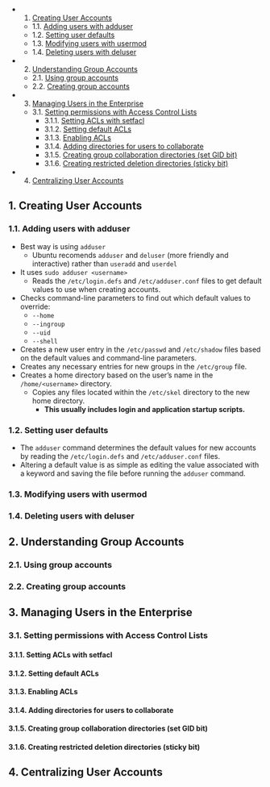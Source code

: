 <!-- vscode-markdown-toc -->
* 1. [Creating User Accounts](#CreatingUserAccounts)
	* 1.1. [Adding users with adduser](#Addinguserswithadduser)
	* 1.2. [Setting user defaults](#Settinguserdefaults)
	* 1.3. [Modifying users with usermod](#Modifyinguserswithusermod)
	* 1.4. [Deleting users with deluser](#Deletinguserswithdeluser)
* 2. [Understanding Group Accounts](#UnderstandingGroupAccounts)
	* 2.1. [Using group accounts](#Usinggroupaccounts)
	* 2.2. [Creating group accounts](#Creatinggroupaccounts)
* 3. [Managing Users in the Enterprise](#ManagingUsersintheEnterprise)
	* 3.1. [Setting permissions with Access Control Lists](#SettingpermissionswithAccessControlLists)
		* 3.1.1. [Setting ACLs with setfacl](#SettingACLswithsetfacl)
		* 3.1.2. [Setting default ACLs](#SettingdefaultACLs)
		* 3.1.3. [Enabling ACLs](#EnablingACLs)
		* 3.1.4. [Adding directories for users to collaborate](#Addingdirectoriesforuserstocollaborate)
		* 3.1.5. [Creating group collaboration directories (set GID bit)](#CreatinggroupcollaborationdirectoriessetGIDbit)
		* 3.1.6. [Creating restricted deletion directories (sticky bit)](#Creatingrestricteddeletiondirectoriesstickybit)
* 4. [Centralizing User Accounts](#CentralizingUserAccounts)

<!-- vscode-markdown-toc-config
	numbering=true
	autoSave=true
	/vscode-markdown-toc-config -->
<!-- /vscode-markdown-toc -->




##  1. <a name='CreatingUserAccounts'></a>Creating User Accounts

###  1.1. <a name='Addinguserswithadduser'></a>Adding users with adduser

- Best way is using `adduser`
  - Ubuntu recomends `adduser` and `deluser` (more friendly and interactive) rather than `useradd` and `userdel`
- It uses `sudo adduser <username>`
  - Reads the `/etc/login.defs` and `/etc/adduser.conf` files to get default values
to use when creating accounts.
- Checks command-line parameters to find out which default values to override:
  - `--home`
  - `--ingroup`
  - `--uid`
  - `--shell`
- Creates a new user entry in the `/etc/passwd` and `/etc/shadow` files based on the
default values and command-line parameters.
- Creates any necessary entries for new groups in the `/etc/group` file.
- Creates a home directory based on the user’s name in the `/home/<username>` directory.
  - Copies any files located within the `/etc/skel` directory to the new home directory.
    - **This usually includes login and application startup scripts.**

###  1.2. <a name='Settinguserdefaults'></a>Setting user defaults
- The `adduser` command determines the default values for new accounts by reading the `/etc/login.defs` and `/etc/adduser.conf` files.
- Altering a default value is as simple as editing the value associated with a keyword and saving the file before running the `adduser` command.

###  1.3. <a name='Modifyinguserswithusermod'></a>Modifying users with usermod

###  1.4. <a name='Deletinguserswithdeluser'></a>Deleting users with deluser

##  2. <a name='UnderstandingGroupAccounts'></a>Understanding Group Accounts

###  2.1. <a name='Usinggroupaccounts'></a>Using group accounts

###  2.2. <a name='Creatinggroupaccounts'></a>Creating group accounts

##  3. <a name='ManagingUsersintheEnterprise'></a>Managing Users in the Enterprise

###  3.1. <a name='SettingpermissionswithAccessControlLists'></a>Setting permissions with Access Control Lists

####  3.1.1. <a name='SettingACLswithsetfacl'></a>Setting ACLs with setfacl

####  3.1.2. <a name='SettingdefaultACLs'></a>Setting default ACLs

####  3.1.3. <a name='EnablingACLs'></a>Enabling ACLs

####  3.1.4. <a name='Addingdirectoriesforuserstocollaborate'></a>Adding directories for users to collaborate

####  3.1.5. <a name='CreatinggroupcollaborationdirectoriessetGIDbit'></a>Creating group collaboration directories (set GID bit)

####  3.1.6. <a name='Creatingrestricteddeletiondirectoriesstickybit'></a>Creating restricted deletion directories (sticky bit)

##  4. <a name='CentralizingUserAccounts'></a>Centralizing User Accounts